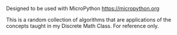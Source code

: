 Designed to be used with MicroPython
https://micropython.org

This is a random collection of algorithms that are applications of the concepts taught in my Discrete Math Class.
For reference only.

